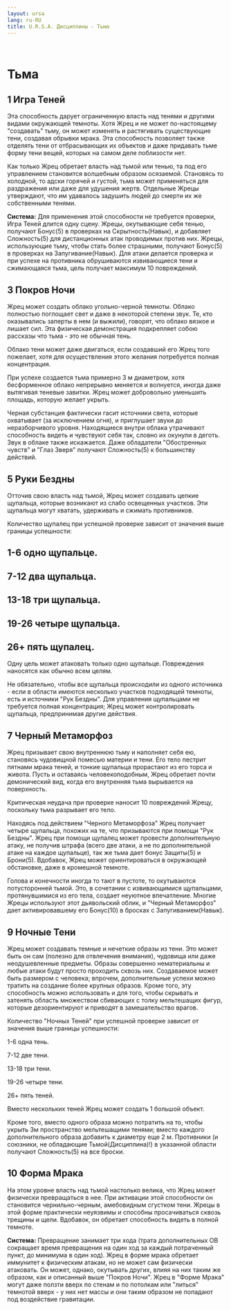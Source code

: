 ```yaml
---
layout: ursa
lang: ru-RU
title: U.R.S.A. Дисциплины - Тьма
---
```


<div id="nav-placeholder"></div>
<script>
$(function(){
  $("#nav-placeholder").load("/ursa_doc/navbar.html");
});
</script>

<br>

# Тьма

## **1 Игра Теней**

Эта способность дарует ограниченную власть над тенями и другими видами окружающей темноты. Хотя Жрец и не может по-настоящему "создавать" тьму, он может изменять и растягивать существующие тени, создавая обрывки мрака. Эта способность позволяет также отделять тени от отбрасывающих их объектов и даже придавать тьме форму тени вещей, которых на самом деле поблизости нет.

Как только Жрец обретает власть над тьмой или тенью, та под его управлением становится волшебным образом осязаемой. Становясь то холодной, то адски горячей и густой, тьма может применяться для раздражения или даже для удушения жертв. Отдельные Жрецы утверждают, что им удавалось задушить людей до смерти их же собственными тенями.

**Система:** Для применения этой способности не требуется проверки, Игра Теней длится одну сцену. Жрецы, окутывающие себя тенью, получают Бонус(5) в проверках на Скрытность(Навык), и добавляет Сложность(5) для дистанционных атак проводимых против них. Жрецы, использующие тьму, чтобы стать более страшными, получают Бонус(5) в проверках на Запугивание(Навык). Для атаки делается проверка и при успехе на противника обрушиваются извивающиеся тени и сжимающаяся тьма, цель получает максимум 10 повреждений.

## **3 Покров Ночи**

Жрец может создать облако угольно-черной темноты. Облако полностью поглощает свет и даже в некоторой степени звук. Те, кто оказывались заперты в нем (и выжили), говорят, что облако вязкое и лишает сил. Эта физическая демонстрация подкрепляет собою рассказы что тьма - это не обычная тень.

Облако тени может даже двигаться, если создавший его Жрец того пожелает, хотя для осуществления этого желания потребуется полная концентрация.

При успехе создается тьма примерно 3 м диаметром, хотя бесформенное облако непрерывно меняется и волнуется, иногда даже вытягивая теневые завитки. Жрец может добровольно уменьшить площадь, которую желает укрыть.

Черная субстанция фактически гасит источники света, которые охватывает (за исключением огня), и приглушает звуки до неразборчивого уровня. Находящиеся внутри облака утрачивают способность видеть и чувствуют себя так, словно их окунули в деготь. Звук в облаке также искажается. Даже обладатели "Обостренных чувств" и "Глаз Зверя" получают Сложность(5) к большинству действий.

## **5 Руки Бездны**

Отточив свою власть над тьмой, Жрец может создавать цепкие щупальца, которые возникают из слабо освещенных участков. Эти щупальца могут хватать, удерживать и сжимать противников.

Количество щупалец при успешной проверке зависит от значения выше границы успешности:

## **1-6 одно щупальце.**

## **7-12 два щупальца.**

## **13-18 три щупальца.**

## **19-26 четыре щупальца.**

## **26+ пять щупалец.**

Одну цель может атаковать только одно щупальце. Повреждения наносятся как обычно всем целям.

Не обязательно, чтобы все щупальца происходили из одного источника - если в области имеются несколько участков подходящей темноты, есть и источники "Рук Бездны". Для управления щупальцами не требуется полная концентрация; Жрец может контролировать щупальца, предпринимая другие действия.

## **7 Черный Метаморфоз**

Жрец призывает свою внутреннюю тьму и наполняет себя ею, становясь чудовищной помесью материи и тени. Его тело пестрит пятнами мрака теней, и тонкие щупальца прорастают из его торса и живота. Пусть и оставаясь человекоподобным, Жрец обретает почти демонический вид, когда его внутренняя тьма вырывается на поверхность.

Критическая неудача при проверке наносит 10 повреждений Жрецу, поскольку тьма разрывает его тело.

Находясь под действием "Черного Метаморфоза" Жрец получает четыре щупальца, похожих на те, что призываются при помощи "Рук Бездны". Жрец при помощи щупалец может провести дополнительную атаку, не получив штрафа (всего две атаки, а не по дополнительной атаке на каждое щупальце), так же тьма дает бонус Защиты(5) и Брони(5). Вдобавок, Жрец может ориентироваться в окружающей обстановке, даже в кромешной темноте.

Голова и конечности иногда то тают в пустоте, то окутываются потусторонней тьмой. Это, в сочетании с извивающимися щупальцами, протянувшимися из его тела, создает неуютное впечатление. Многие Жрецы используют этот дьявольский облик, и "Черный Метаморфоз" дает активировавшему его Бонус(10) в бросках с Запугиванием(Навык).

## **9 Ночные Тени**

Жрец может создавать темные и нечеткие образы из тени. Это может быть он сам (полезно для отвлечения внимания), чудовища или даже неодушевленные предметы. Образы совершенно нематериальны и любые атаки будут просто проходить сквозь них. Создаваемое может быть размером с человека; впрочем, дополнительные успехи можно тратить на создание более крупных образов. Кроме того, эту способность можно использовать и для того, чтобы скрывать и затенять область множеством сбивающих с толку мельтешащих фигур, которые дезориентируют и приводят в замешательство врагов.

Количество "Ночных Теней" при успешной проверке зависит от значения выше границы успешности:

1-6 одна тень.

7-12 две тени.

13-18 три тени.

19-26 четыре тени.

26+ пять теней.

Вместо нескольких теней Жрец может создать 1 большой объект.

Кроме того, вместо одного образа можно потратить на то, чтобы укрыть 3м пространство мельтешащими тенями; вместо каждого дополнительного образа добавить к диаметру еще 2 м. Противники (и союзники, не обладающие Тьмой(Дисциплина)!) в указанной области получают Сложность(5) на все броски.

## **10 Форма Мрака**

На этом уровне власть над тьмой настолько велика, что Жрец может физически превращаться в нее. При активации этой способности он становится чернильно-черным, амебовидным сгустком тени. Жрецы в этой форме практически неуязвимы и способны просачиваться сквозь трещины и щели. Вдобавок, он обретает способность видеть в полной темноте.

**Система:** Превращение занимает три хода (трата дополнительных ОВ сокращает время превращения на один ход за каждый потраченный пункт, до минимума в один ход). Жрец в форме мрака обретает иммунитет к физическим атакам, но не может сам физически атаковать. Он может, однако, окутывать других, влияя на них таким же образом, как и описанный выше "Покров Ночи". Жрец в "Форме Мрака" могут даже ползти вверх по стенам и по потолкам или "литься" темнотой вверх - у них нет массы и они таким образом не попадают под воздействие гравитации.
